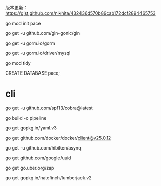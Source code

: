 版本更新：https://gist.github.com/nikhita/432436d570b89cab172dcf2894465753

go mod init pace

go get -u github.com/gin-gonic/gin

go get -u gorm.io/gorm

go get -u gorm.io/driver/mysql

go mod tidy

CREATE DATABASE pace;


# cli
go get -u github.com/spf13/cobra@latest

go build -o pipeline



go get gopkg.in/yaml.v3

go get github.com/docker/docker/client@v25.0.12

go get -u github.com/hibiken/asynq

go get github.com/google/uuid

go get go.uber.org/zap

go get gopkg.in/natefinch/lumberjack.v2